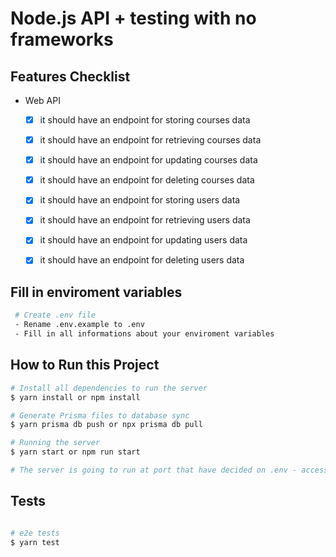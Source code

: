 # Node.js API + testing with no frameworks

## Features Checklist 

- Web API
    - [x] it should have an endpoint for storing courses data
    - [x] it should have an endpoint for retrieving courses data
    - [x] it should have an endpoint for updating courses data
    - [x] it should have an endpoint for deleting courses data

    - [x] it should have an endpoint for storing users data
    - [x] it should have an endpoint for retrieving users data
    - [x] it should have an endpoint for updating users data
    - [x] it should have an endpoint for deleting users data

## Fill in enviroment variables

```bash
 # Create .env file
 - Rename .env.example to .env
 - Fill in all informations about your enviroment variables

```

## How to Run this Project

```bash
# Install all dependencies to run the server
$ yarn install or npm install

# Generate Prisma files to database sync
$ yarn prisma db push or npx prisma db pull

# Running the server
$ yarn start or npm run start

# The server is going to run at port that have decided on .env - access <http://localhost:PORT>
```

## Tests

```bash

# e2e tests
$ yarn test

```